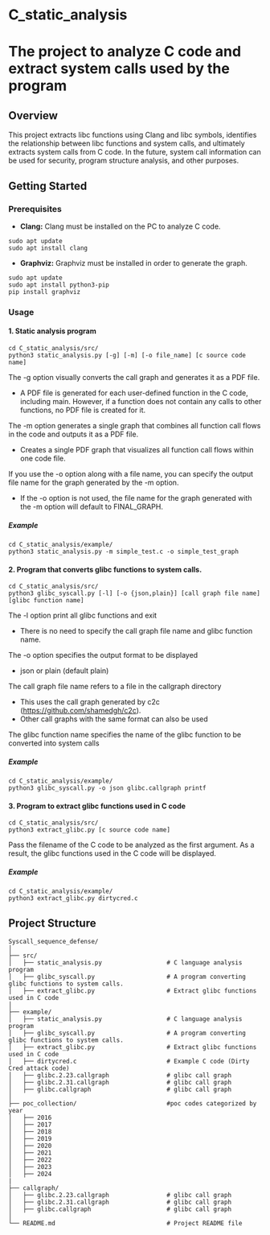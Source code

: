 # C_static_analysis

# The project to analyze C code and extract system calls used by the program
## Overview
This project extracts libc functions using Clang and libc symbols, identifies the relationship between libc functions and system calls, and ultimately extracts system calls from C code. In the future, system call information can be used for security, program structure analysis, and other purposes.

## Getting Started

### Prerequisites

- **Clang:** Clang must be installed on the PC to analyze C code.
```
sudo apt update
sudo apt install clang
```

- **Graphviz:** Graphviz must be installed in order to generate the graph.
```
sudo apt update
sudo apt install python3-pip
pip install graphviz
```

### Usage

#### 1. Static analysis program

```
cd C_static_analysis/src/
python3 static_analysis.py [-g] [-m] [-o file_name] [c source code name]
```
The -g option visually converts the call graph and generates it as a PDF file.
- A PDF file is generated for each user-defined function in the C code, including main. However, if a function does not contain any calls to other functions, no PDF file is created for it.

The -m option generates a single graph that combines all function call flows in the code and outputs it as a PDF file.
- Creates a single PDF graph that visualizes all function call flows within one code file.

If you use the -o option along with a file name, you can specify the output file name for the graph generated by the -m option.
- If the -o option is not used, the file name for the graph generated with the -m option will default to FINAL_GRAPH.

##### Example
```
cd C_static_analysis/example/
python3 static_analysis.py -m simple_test.c -o simple_test_graph
```

#### 2. Program that converts glibc functions to system calls.

```
cd C_static_analysis/src/
python3 glibc_syscall.py [-l] [-o {json,plain}] [call graph file name] [glibc function name] 
```
The -l option print all glibc functions and exit
- There is no need to specify the call graph file name and glibc function name.

The -o option specifies the output format to be displayed
- json or plain (default plain)

The call graph file name refers to a file in the callgraph directory
- This uses the call graph generated by c2c (https://github.com/shamedgh/c2c).
- Other call graphs with the same format can also be used

The glibc function name specifies the name of the glibc function to be converted into system calls

##### Example
```
cd C_static_analysis/example/
python3 glibc_syscall.py -o json glibc.callgraph printf 
```

#### 3. Program to extract glibc functions used in C code

```
cd C_static_analysis/src/
python3 extract_glibc.py [c source code name]
```
Pass the filename of the C code to be analyzed as the first argument. As a result, the glibc functions used in the C code will be displayed.

##### Example
```
cd C_static_analysis/example/
python3 extract_glibc.py dirtycred.c
```

## Project Structure
```
Syscall_sequence_defense/
│
├── src/
│   ├── static_analysis.py                  # C language analysis program
│   ├── glibc_syscall.py                    # A program converting glibc functions to system calls.
│   ├── extract_glibc.py                    # Extract glibc functions used in C code
│
├── example/
│   ├── static_analysis.py                  # C language analysis program
│   ├── glibc_syscall.py                    # A program converting glibc functions to system calls.
│   ├── extract_glibc.py                    # Extract glibc functions used in C code
│   ├── dirtycred.c                         # Example C code (Dirty Cred attack code)
│   ├── glibc.2.23.callgraph                # glibc call graph
│   ├── glibc.2.31.callgraph                # glibc call graph
│   ├── glibc.callgraph                     # glibc call graph
│
├── poc_collection/                         #poc codes categorized by year
│   ├── 2016
│   ├── 2017
│   ├── 2018
│   ├── 2019
│   ├── 2020
│   ├── 2021
│   ├── 2022
│   ├── 2023
│   ├── 2024                   
|
├── callgraph/
│   ├── glibc.2.23.callgraph                # glibc call graph
│   ├── glibc.2.31.callgraph                # glibc call graph
│   ├── glibc.callgraph                     # glibc call graph
│
└── README.md                               # Project README file  
```
